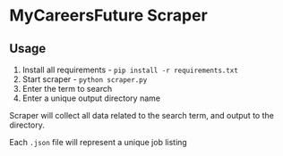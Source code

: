 # MyCareersFuture Scraper

## Usage
1. Install all requirements - `pip install -r requirements.txt`
2. Start scraper - `python scraper.py`
3. Enter the term to search
4. Enter a unique output directory name

Scraper will collect all data related to the search term, and output to the directory.

Each `.json` file will represent a unique job listing
